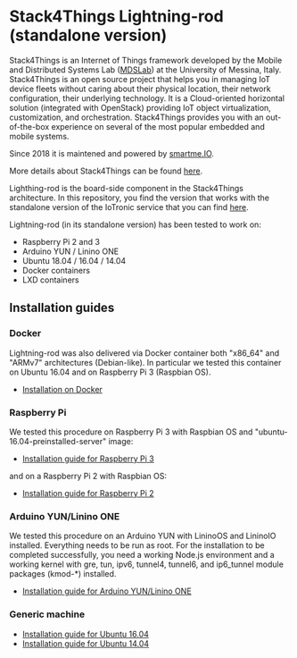 # Stack4Things Lightning-rod (standalone version)

<!--
[![npm version](https://badge.fury.io/js/%40mdslab%2Fiotronic-lightning-rod.svg)](https://badge.fury.io/js/%40mdslab%2Fiotronic-lightning-rod)
-->

Stack4Things is an Internet of Things framework developed by the Mobile and Distributed Systems Lab ([MDSLab](http://mdslab.unime.it/)) at the University of Messina, Italy. Stack4Things is an open source project that helps you in managing IoT device fleets without caring about their physical location, their network configuration, their underlying technology. It is a Cloud-oriented horizontal solution (integrated with OpenStack) providing IoT object virtualization, customization, and orchestration. Stack4Things provides you with an out-of-the-box experience on several of the most popular embedded and mobile systems. 

Since 2018 it is maintened and powered by [smartme.IO](https://smartme.IO).

More details about Stack4Things can be found [here](https://smartme.io/stack4things/).

Lighthing-rod is the board-side component in the Stack4Things architecture. In this repository, you find the version that works with the standalone version of the IoTronic service that you can find [here](https://github.com/smartmeio/stack4things-standalone-lightning-rod).

Lightning-rod (in its standalone version) has been tested to work on:

* Raspberry Pi 2 and 3
* Arduino YUN / Linino ONE
* Ubuntu 18.04 / 16.04 / 14.04
* Docker containers
* LXD containers


## Installation guides

### Docker
Lightning-rod was also delivered via Docker container both "x86_64" and "ARMv7" architectures (Debian-like). In particular we tested this container on Ubuntu 16.04 and on Raspberry Pi 3 (Raspbian OS).

* [Installation on Docker](https://github.com/MDSLab/s4t-lightning-rod/blob/master/docs/docker.md)

### Raspberry Pi

We tested this procedure on Raspberry Pi 3 with Raspbian OS and "ubuntu-16.04-preinstalled-server" image:
* [Installation guide for Raspberry Pi 3](https://github.com/MDSLab/s4t-lightning-rod/blob/master/docs/raspberrypi3.md)

and on a Raspberry Pi 2 with Raspbian OS:

* [Installation guide for Raspberry Pi 2](https://github.com/MDSLab/s4t-lightning-rod/blob/master/docs/raspberrypi2.md)

### Arduino YUN/Linino ONE

We tested this procedure on an Arduino YUN with LininoOS and LininoIO installed. Everything needs to be run as root. For the installation to be completed successfully, you need a working Node.js environment and a working kernel with gre, tun, ipv6, tunnel4, tunnel6, and ip6_tunnel module packages (kmod-*) installed.

* [Installation guide for Arduino YUN/Linino ONE](https://github.com/MDSLab/s4t-lightning-rod/blob/master/docs/arduinoyun.md)

### Generic machine

* [Installation guide for Ubuntu 16.04](https://github.com/MDSLab/s4t-lightning-rod/blob/master/docs/ubuntu1604.md)
* [Installation guide for Ubuntu 14.04](https://github.com/MDSLab/s4t-lightning-rod/blob/master/docs/ubuntu1404.md)

<!--
### LXD
If you want to install Lightning-rod within an LXD container, you can follow the first part of the IoTronic installation guide you can find [here](https://github.com/MDSLab/s4t-iotronic-standalone/blob/master/docs/installation_lxd.md).
-->
